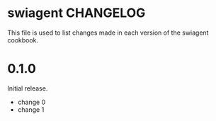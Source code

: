 # swiagent CHANGELOG

This file is used to list changes made in each version of the swiagent cookbook.

# 0.1.0

Initial release.

- change 0
- change 1

